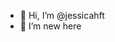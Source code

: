 - 👋 Hi, I’m @jessicahft
- 👀 I’m new here

<!---
jessicahft/jessicahft is a ✨ special ✨ repository because its `README.md` (this file) appears on your GitHub profile.
You can click the Preview link to take a look at your changes.
--->
